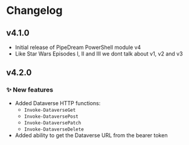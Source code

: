 # Changelog

## v4.1.0
- Initial release of PipeDream PowerShell module v4
- Like Star Wars Episodes I, II and III we dont talk about v1, v2 and v3

## v4.2.0
### :sparkles: New features
- Added Dataverse HTTP functions:
  - `Invoke-DataverseGet`
  - `Invoke-DataversePost`
  - `Invoke-DataversePatch`
  - `Invoke-DataverseDelete`
- Added ability to get the Dataverse URL from the bearer token